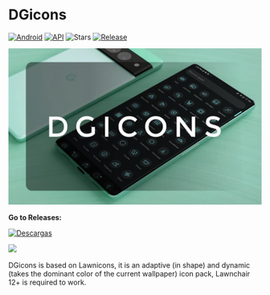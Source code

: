 # DGicons
[![Android](https://img.shields.io/badge/Plataforma-Android-green.svg?&style=for-the-badge)](https://www.android.com) [![API](https://img.shields.io/badge/API-26%2B-orange.svg?color=%23b597f4&logo=android&style=for-the-badge)](https://developer.android.com/studio/releases/platforms)
![Stars](https://img.shields.io/github/stars/WaifuPX-DG/DGicons?color=%2392c9b6&style=for-the-badge)
[![Release](https://img.shields.io/github/v/release/WaifuPX-DG/DGicons?color=%2392c9b6&display_name=release&include_prereleases&style=for-the-badge)](https://github.com/WaifuPX-DG/DGicons/releases)

 
![alt text](https://raw.githubusercontent.com/WaifuPX-DG/DGicons/main/repo/img/banner_dgicons.jpeg)

**Go to Releases:** 

[![Descargas](https://img.shields.io/github/downloads/WaifuPX-DG/DGicons/total?color=%2392c9b6&label=Descargar&style=for-the-badge)](https://github.com/WaifuPX-DG/DGicons/releases)

<p align="vertical"><a href="https://paypal.me/WaifuPX"><img src="https://github.com/aha999/DonateButtons/blob/1371730702589476cbd31790685ded66857a1f08/Paypal.png" width="175"></a></p>

DGicons is based on Lawnicons, it is an adaptive (in shape) and dynamic (takes the dominant color of the current wallpaper) icon pack, Lawnchair 12+ is required to work.
